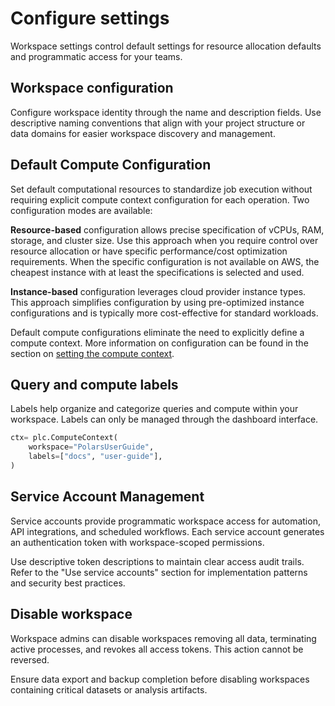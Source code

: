 # Configure settings

Workspace settings control default settings for resource allocation defaults and programmatic access for your teams.

## Workspace configuration

Configure workspace identity through the name and description fields. Use descriptive naming conventions that align with your project structure or data domains for easier workspace discovery and management.

## Default Compute Configuration

Set default computational resources to standardize job execution without requiring explicit compute context configuration for each operation. Two configuration modes are available:

**Resource-based** configuration allows precise specification of vCPUs, RAM, storage, and cluster size. Use this approach when you require control over resource allocation or have specific performance/cost optimization requirements. When the specific configuration is not available on AWS, the cheapest instance with at least the specifications is selected and used.

**Instance-based** configuration leverages cloud provider instance types. This approach simplifies configuration by using pre-optimized instance configurations and is typically more cost-effective for standard workloads.

Default compute configurations eliminate the need to explicitly define a compute context.
More information on configuration can be found in the section on
[setting the compute context](../run/compute-context.md).

## Query and compute labels

Labels help organize and categorize queries and compute within your workspace. Labels can only be managed through the dashboard interface.

```python
ctx= plc.ComputeContext(
    workspace="PolarsUserGuide",
    labels=["docs", "user-guide"],
)
```

## Service Account Management

Service accounts provide programmatic workspace access for automation, API integrations, and scheduled workflows. Each service account generates an authentication token with workspace-scoped permissions.

Use descriptive token descriptions to maintain clear access audit trails. Refer to the "Use service accounts" section for implementation patterns and security best practices.

## Disable workspace

Workspace admins can disable workspaces removing all data, terminating active processes, and revokes all access tokens. This action cannot be reversed.

Ensure data export and backup completion before disabling workspaces containing critical datasets or analysis artifacts.
